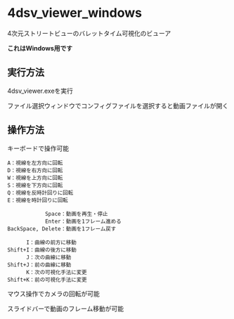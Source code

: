 # 4dsv_viewer_windows

4次元ストリートビューのバレットタイム可視化のビューア

**これはWindows用です**

## 実行方法

4dsv_viewer.exeを実行

ファイル選択ウィンドウでコンフィグファイルを選択すると動画ファイルが開く

## 操作方法

キーボードで操作可能

```
A：視線を左方向に回転
D：視線を右方向に回転
W：視線を上方向に回転
S：視線を下方向に回転
Q：視線を反時計回りに回転
E：視線を時計回りに回転

            Space：動画を再生・停止
            Enter：動画を1フレーム進める
BackSpace, Delete：動画を1フレーム戻す

      I：曲線の前方に移動
Shift+I：曲線の後方に移動
      J：次の曲線に移動
Shift+J：前の曲線に移動
      K：次の可視化手法に変更
Shift+K：前の可視化手法に変更
```
マウス操作でカメラの回転が可能

スライドバーで動画のフレーム移動が可能
